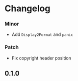 # Changelog

### Minor

- Add `Display2Format` and `panic`

### Patch

- Fix copyright header position

## 0.1.0
